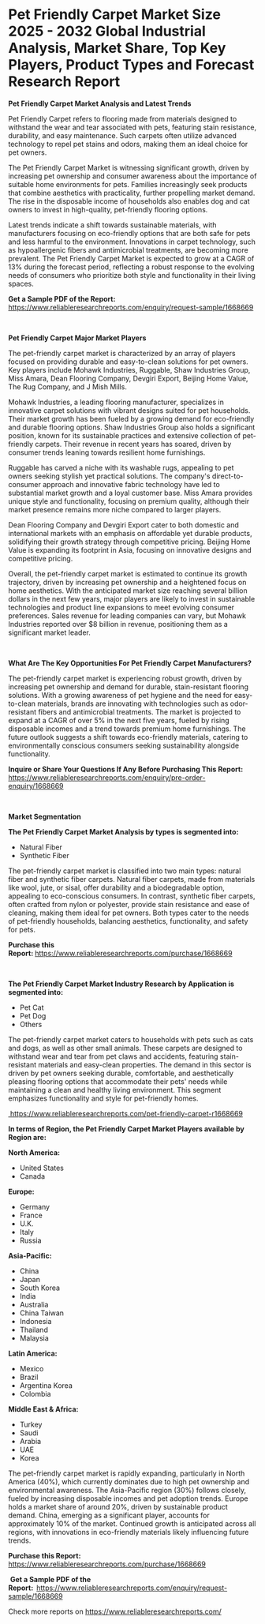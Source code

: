 <p><h1>Pet Friendly Carpet Market Size 2025 - 2032 Global Industrial Analysis, Market Share, Top Key Players, Product Types and Forecast Research Report</h1></p><p><strong>Pet Friendly Carpet Market Analysis and Latest Trends</strong></p>
<p><p>Pet Friendly Carpet refers to flooring made from materials designed to withstand the wear and tear associated with pets, featuring stain resistance, durability, and easy maintenance. Such carpets often utilize advanced technology to repel pet stains and odors, making them an ideal choice for pet owners.</p><p>The Pet Friendly Carpet Market is witnessing significant growth, driven by increasing pet ownership and consumer awareness about the importance of suitable home environments for pets. Families increasingly seek products that combine aesthetics with practicality, further propelling market demand. The rise in the disposable income of households also enables dog and cat owners to invest in high-quality, pet-friendly flooring options.</p><p>Latest trends indicate a shift towards sustainable materials, with manufacturers focusing on eco-friendly options that are both safe for pets and less harmful to the environment. Innovations in carpet technology, such as hypoallergenic fibers and antimicrobial treatments, are becoming more prevalent. The Pet Friendly Carpet Market is expected to grow at a CAGR of 13% during the forecast period, reflecting a robust response to the evolving needs of consumers who prioritize both style and functionality in their living spaces.</p></p>
<p><strong>Get a Sample PDF of the Report:&nbsp;</strong> <a href="https://www.reliableresearchreports.com/enquiry/request-sample/1668669?utm_campaign=2002&utm_medium=2&utm_source=Github&utm_content=ia&utm_term=07022025&utm_id=pet-friendly-carpet">https://www.reliableresearchreports.com/enquiry/request-sample/1668669</a></p>
<p>&nbsp;</p>
<p><strong>Pet Friendly Carpet Major Market Players</strong></p>
<p><p>The pet-friendly carpet market is characterized by an array of players focused on providing durable and easy-to-clean solutions for pet owners. Key players include Mohawk Industries, Ruggable, Shaw Industries Group, Miss Amara, Dean Flooring Company, Devgiri Export, Beijing Home Value, The Rug Company, and J Mish Mills.</p><p>Mohawk Industries, a leading flooring manufacturer, specializes in innovative carpet solutions with vibrant designs suited for pet households. Their market growth has been fueled by a growing demand for eco-friendly and durable flooring options. Shaw Industries Group also holds a significant position, known for its sustainable practices and extensive collection of pet-friendly carpets. Their revenue in recent years has soared, driven by consumer trends leaning towards resilient home furnishings.</p><p>Ruggable has carved a niche with its washable rugs, appealing to pet owners seeking stylish yet practical solutions. The company's direct-to-consumer approach and innovative fabric technology have led to substantial market growth and a loyal customer base. Miss Amara provides unique style and functionality, focusing on premium quality, although their market presence remains more niche compared to larger players.</p><p>Dean Flooring Company and Devgiri Export cater to both domestic and international markets with an emphasis on affordable yet durable products, solidifying their growth strategy through competitive pricing. Beijing Home Value is expanding its footprint in Asia, focusing on innovative designs and competitive pricing.</p><p>Overall, the pet-friendly carpet market is estimated to continue its growth trajectory, driven by increasing pet ownership and a heightened focus on home aesthetics. With the anticipated market size reaching several billion dollars in the next few years, major players are likely to invest in sustainable technologies and product line expansions to meet evolving consumer preferences. Sales revenue for leading companies can vary, but Mohawk Industries reported over $8 billion in revenue, positioning them as a significant market leader.</p></p>
<p>&nbsp;</p>
<p><strong>What Are The Key Opportunities For Pet Friendly Carpet Manufacturers?</strong></p>
<p><p>The pet-friendly carpet market is experiencing robust growth, driven by increasing pet ownership and demand for durable, stain-resistant flooring solutions. With a growing awareness of pet hygiene and the need for easy-to-clean materials, brands are innovating with technologies such as odor-resistant fibers and antimicrobial treatments. The market is projected to expand at a CAGR of over 5% in the next five years, fueled by rising disposable incomes and a trend towards premium home furnishings. The future outlook suggests a shift towards eco-friendly materials, catering to environmentally conscious consumers seeking sustainability alongside functionality.</p></p>
<p><strong>Inquire or Share Your Questions If Any Before Purchasing This Report:</strong> <a href="https://www.reliableresearchreports.com/enquiry/pre-order-enquiry/1668669?utm_campaign=2002&utm_medium=2&utm_source=Github&utm_content=ia&utm_term=07022025&utm_id=pet-friendly-carpet">https://www.reliableresearchreports.com/enquiry/pre-order-enquiry/1668669</a></p>
<p>&nbsp;</p>
<p><strong>Market Segmentation</strong></p>
<p><strong>The Pet Friendly Carpet Market Analysis by types is segmented into:</strong></p>
<p><ul><li>Natural Fiber</li><li>Synthetic Fiber</li></ul></p>
<p><p>The pet-friendly carpet market is classified into two main types: natural fiber and synthetic fiber carpets. Natural fiber carpets, made from materials like wool, jute, or sisal, offer durability and a biodegradable option, appealing to eco-conscious consumers. In contrast, synthetic fiber carpets, often crafted from nylon or polyester, provide stain resistance and ease of cleaning, making them ideal for pet owners. Both types cater to the needs of pet-friendly households, balancing aesthetics, functionality, and safety for pets.</p></p>
<p><strong>Purchase this Report:&nbsp;</strong><a href="https://www.reliableresearchreports.com/purchase/1668669?utm_campaign=2002&utm_medium=2&utm_source=Github&utm_content=ia&utm_term=07022025&utm_id=pet-friendly-carpet">https://www.reliableresearchreports.com/purchase/1668669</a></p>
<p>&nbsp;</p>
<p><strong>The Pet Friendly Carpet Market Industry Research by Application is segmented into:</strong></p>
<p><ul><li>Pet Cat</li><li>Pet Dog</li><li>Others</li></ul></p>
<p><p>The pet-friendly carpet market caters to households with pets such as cats and dogs, as well as other small animals. These carpets are designed to withstand wear and tear from pet claws and accidents, featuring stain-resistant materials and easy-clean properties. The demand in this sector is driven by pet owners seeking durable, comfortable, and aesthetically pleasing flooring options that accommodate their pets' needs while maintaining a clean and healthy living environment. This segment emphasizes functionality and style for pet-friendly homes.</p></p>
<p><a href="https://www.reliableresearchreports.com/pet-friendly-carpet-r1668669?utm_campaign=2002&utm_medium=2&utm_source=Github&utm_content=ia&utm_term=07022025&utm_id=pet-friendly-carpet">&nbsp;https://www.reliableresearchreports.com/pet-friendly-carpet-r1668669</a></p>
<p><strong>In terms of Region, the Pet Friendly Carpet Market Players available by Region are:</strong></p>
<p>
    <p> <strong> North America: </strong>
        <ul>
            <li>United States</li>
            <li>Canada</li>
        </ul>
        </p> 
    <p> <strong> Europe: </strong>
        <ul>
            <li>Germany</li>
            <li>France</li>
            <li>U.K.</li>
            <li>Italy</li>
            <li>Russia</li>
        </ul>
        </p> 
    <p> <strong> Asia-Pacific: </strong>
        <ul>
            <li>China</li>
            <li>Japan</li>
            <li>South Korea</li>
            <li>India</li>
            <li>Australia</li>
            <li>China Taiwan</li>
            <li>Indonesia</li>
            <li>Thailand</li>
            <li>Malaysia</li>
        </ul>
        </p> 
    <p> <strong> Latin America: </strong>
        <ul>
            <li>Mexico</li>
            <li>Brazil</li>
            <li>Argentina Korea</li>
            <li>Colombia</li>
        </ul>
        </p> 
    <p> <strong> Middle East & Africa: </strong>
        <ul>
            <li>Turkey</li>
            <li>Saudi</li>
            <li>Arabia</li>
            <li>UAE</li>
            <li>Korea</li>
        </ul>
    </p>
    </p>
<p><p>The pet-friendly carpet market is rapidly expanding, particularly in North America (40%), which currently dominates due to high pet ownership and environmental awareness. The Asia-Pacific region (30%) follows closely, fueled by increasing disposable incomes and pet adoption trends. Europe holds a market share of around 20%, driven by sustainable product demand. China, emerging as a significant player, accounts for approximately 10% of the market. Continued growth is anticipated across all regions, with innovations in eco-friendly materials likely influencing future trends.</p></p>
<p><strong>Purchase this Report: </strong><a href="https://www.reliableresearchreports.com/purchase/1668669?utm_campaign=2002&utm_medium=2&utm_source=Github&utm_content=ia&utm_term=07022025&utm_id=pet-friendly-carpet">https://www.reliableresearchreports.com/purchase/1668669</a></p>
<p>&nbsp;<strong>Get a Sample PDF of the Report:&nbsp;&nbsp;</strong><a href="https://www.reliableresearchreports.com/enquiry/request-sample/1668669?utm_campaign=2002&utm_medium=2&utm_source=Github&utm_content=ia&utm_term=07022025&utm_id=pet-friendly-carpet">https://www.reliableresearchreports.com/enquiry/request-sample/1668669</a></p>
<p><strong></strong></p>
<p>Check more reports on <a href="https://www.reliableresearchreports.com/?utm_campaign=2002&utm_medium=2&utm_source=Github&utm_content=ia&utm_term=07022025&utm_id=pet-friendly-carpet">https://www.reliableresearchreports.com/</a></p>